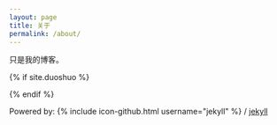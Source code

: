 ```yaml
---
layout: page
title: 关于
permalink: /about/
---
```


只是我的博客。

{% if site.duoshuo %}
<!-- 多说最新评论 start -->
<div class="ds-recent-comments" data-num-items="5" data-show-avatars="1" data-show-time="1" data-show-title="1" data-show-admin="1" data-excerpt-length="70"></div>
<!-- 多说最新评论 end -->
<!-- 多说公共JS代码 start (一个网页只需插入一次) -->
<script type="text/javascript">
var duoshuoQuery = {short_name:"{{site.duoshuo}}"};
    (function() {
        var ds = document.createElement('script');
        ds.type = 'text/javascript';ds.async = true;
        ds.src = (document.location.protocol == 'https:' ? 'https:' : 'http:') + '//static.duoshuo.com/embed.js';
        ds.charset = 'UTF-8';
        (document.getElementsByTagName('head')[0] 
         || document.getElementsByTagName('body')[0]).appendChild(ds);
    })();
</script>
<!-- 多说公共JS代码 end -->
<!-- 多说热评文章 start -->
<div class="ds-top-threads" data-range="monthly" data-num-items="5"></div>
<!-- 多说热评文章 end -->
<!-- 多说公共JS代码 start (一个网页只需插入一次) -->
<script type="text/javascript">
var duoshuoQuery = {short_name:"{{site.duoshuo}}"};
    (function() {
        var ds = document.createElement('script');
        ds.type = 'text/javascript';ds.async = true;
        ds.src = (document.location.protocol == 'https:' ? 'https:' : 'http:') + '//static.duoshuo.com/embed.js';
        ds.charset = 'UTF-8';
        (document.getElementsByTagName('head')[0] 
         || document.getElementsByTagName('body')[0]).appendChild(ds);
    })();
</script>
<!-- 多说公共JS代码 end -->         

{% endif %} 

Powered by:
{% include icon-github.html username="jekyll" %} /
[jekyll](https://github.com/jekyll/jekyll)
